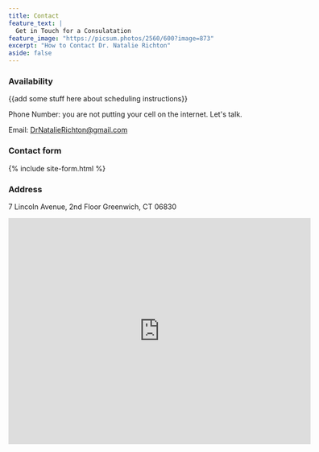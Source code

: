 ```yaml
---
title: Contact
feature_text: |
  Get in Touch for a Consulatation
feature_image: "https://picsum.photos/2560/600?image=873"
excerpt: "How to Contact Dr. Natalie Richton"
aside: false
---
```


### Availability

{{add some stuff here about scheduling instructions}} 


Phone Number: you are not putting your cell on the internet. Let's talk.

Email: DrNatalieRichton@gmail.com



### Contact form

{% include site-form.html %}


### Address
7 Lincoln Avenue, 2nd Floor
Greenwich, CT 06830

<iframe src="https://www.google.com/maps/embed?pb=!1m18!1m12!1m3!1d3009.797246354258!2d-73.62571128458535!3d41.02969157929854!2m3!1f0!2f0!3f0!3m2!1i1024!2i768!4f13.1!3m3!1m2!1s0x89c29845e7ece93b%3A0x1cb89236adfa7324!2s7+Lincoln+Ave+2nd+Floor%2C+Greenwich%2C+CT+06830!5e0!3m2!1sen!2sus!4v1542598903566" width="600" height="450" frameborder="0" style="border:0" allowfullscreen></iframe>

